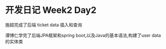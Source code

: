 # 开发日记 Week2 Day2

施超完成了后端 ticket data 插入和查询

谭博仁学完了后端JPA框架和spring boot,以及Java的基本语法,构建了user data的实体类
